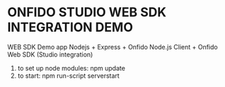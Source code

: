 # ONFIDO STUDIO WEB SDK INTEGRATION DEMO

WEB SDK Demo app
Nodejs + Express + Onfido Node.js Client + Onfido Web SDK (Studio integration)

1. to set up node modules: npm update
2. to start: npm run-script serverstart